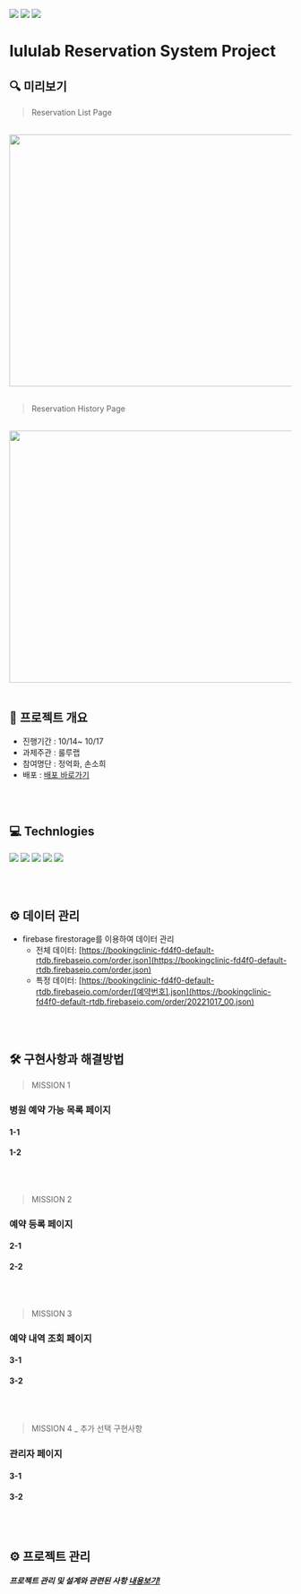 <img src="https://img.shields.io/badge/Javascript-ffc700?style=flat-square&logo=Javascript&logoColor=white"/> <img src="https://img.shields.io/badge/React-61DAFB?style=flat-square&logo=React&logoColor=black"/> <img src="https://img.shields.io/badge/styled components-DB7093?style=flat-square&logo=styled-components&logoColor=white"/>

# lululab Reservation System Project

## 🔍 미리보기

> Reservation List Page

&nbsp; &nbsp; &nbsp;<img src=""  width="600" height="450"/>
<br/>
<br/>

> Reservation History Page

&nbsp; &nbsp; &nbsp;<img src="https://user-images.githubusercontent.com/100933263/196029201-9b05b420-fa6b-4bdc-a1b5-b3621c2d975e.gif"  width="600" height="450"/>
<br/>
<br/>

## 🚩 프로젝트 개요

- 진행기간 : 10/14~ 10/17
- 과제주관 : 룰루랩
- 참여명단 : 정억화, 손소희
- 배포 : [배포 바로가기]()

<br/>
<br/>

## 💻 Technlogies

<img src="https://img.shields.io/badge/html-E34F26?style=for-the-badge&logo=HTML5&logoColor=white"> <img src="https://img.shields.io/badge/css-1572B6?style=for-the-badge&logo=css3&logoColor=white"> <img src="https://img.shields.io/badge/react-61DAFB?style=for-the-badge&logo=react&logoColor=black"> <img src="https://img.shields.io/badge/javascript-ffc700?style=for-the-badge&logo=javascript&logoColor=white"> <img src="https://img.shields.io/badge/styled-components-DB7093?style=for-the-badge&logo=styledcomponents&logoColor=white">

<br/>
<br/>

## ⚙ 데이터 관리

- firebase firestorage를 이용하여 데이터 관리  
  - 전체 데이터: [https://bookingclinic-fd4f0-default-rtdb.firebaseio.com/order.json](https://bookingclinic-fd4f0-default-rtdb.firebaseio.com/order.json)  
  - 특정 데이터: [https://bookingclinic-fd4f0-default-rtdb.firebaseio.com/order/[예약번호].json](https://bookingclinic-fd4f0-default-rtdb.firebaseio.com/order/20221017_00.json)
    
<br/>
<br/>

## 🛠 구현사항과 해결방법

> MISSION 1

### 병원 예약 가능 목록 페이지

#### 1-1 &nbsp; <br/>
  
#### 1-2 &nbsp; <br/>

<br/>
<br/>

> MISSION 2

### 예약 등록 페이지

#### 2-1 &nbsp; <br/>
  
#### 2-2 &nbsp; <br/>

<br/>
<br/>

> MISSION 3

### 예약 내역 조회 페이지

#### 3-1 &nbsp; <br/>
  
#### 3-2 &nbsp; <br/>

<br/>
<br/>

> MISSION 4 _ 추가 선택 구현사항

### 관리자 페이지

#### 3-1 &nbsp; <br/>
  
#### 3-2 &nbsp; <br/>

<br/>
<br/>

## ⚙ 프로젝트 관리

##### 프로젝트 관리 및 설계와 관련된 사항 [내용보기!](https://www.notion.so/wecode/13-81a1c15f26404a789850d53fb87acfc3)
